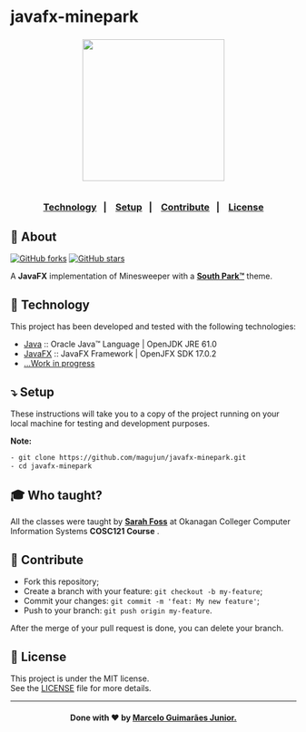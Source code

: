 # javafx-minepark

<h3 align="center">
    <img width="250px" src="">
    <br><br>
    <p align="center">
      <a href="#-technology">Technology</a>&nbsp;&nbsp;&nbsp;|&nbsp;&nbsp;&nbsp;
      <a href="#-setup">Setup</a>&nbsp;&nbsp;&nbsp;|&nbsp;&nbsp;&nbsp;
      <a href="#-contribute">Contribute</a>&nbsp;&nbsp;&nbsp;|&nbsp;&nbsp;&nbsp;
      <a href="#-license">License</a>
  </p>
</h3>

## 🔖 About

[![GitHub forks](https://img.shields.io/github/forks/magujun/javafx-minepark?style=social)](https://github.com/magujun/javafx-minepark/network/members/)
[![GitHub stars](https://img.shields.io/github/stars/magujun/javafx-minepark?style=social)](https://github.com/magujun/javafx-minepark/stargazers/)

A <strong>JavaFX</strong> implementation of Minesweeper with a **[South Park™](https://www.southparkstudios.com/)** theme.

## 🚀 Technology

This project has been developed and tested with the following technologies:

- [Java](https://www.java.com/en/) :: Oracle Java™ Language | OpenJDK JRE 61.0
- [JavaFX](https://openjfx.io/) :: JavaFX Framework | OpenJFX SDK 17.0.2
- [...Work in progress]()

## ⤵ Setup

These instructions will take you to a copy of the project running on your local machine for testing and development purposes.

**Note:** 

```bash
- git clone https://github.com/magujun/javafx-minepark.git
- cd javafx-minepark
```

## 🎓 Who taught?

All the classes were taught by **[Sarah Foss](https://github.com/sarahfoss)** at Okanagan Colleger Computer Information Systems **COSC121 Course** .

## 🤔 Contribute

- Fork this repository;
- Create a branch with your feature: `git checkout -b my-feature`;
- Commit your changes: `git commit -m 'feat: My new feature'`;
- Push to your branch: `git push origin my-feature`.

After the merge of your pull request is done, you can delete your branch.

## 📝 License

This project is under the MIT license.<br/>
See the [LICENSE](LICENSE) file for more details.

---

<h4 align="center">
  Done with ❤ by <a href="https://www.linkedin.com/in/marcelo-guimaraes-junior/" target="_blank">Marcelo Guimarães Junior.</a><br/>
</h4>
